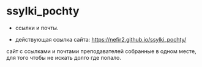 # ssylki_pochty
- ссылки и почты.

- действующая ссылка сайта: https://nefir2.github.io/ssylki_pochty/

сайт с ссылками и почтами преподавателей собранные в одном месте, для того чтобы не искать долго где попало.
